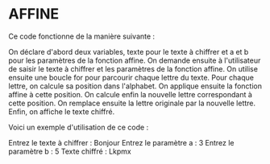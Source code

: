# AFFINE
Ce code fonctionne de la manière suivante :

On déclare d'abord deux variables, 
texte pour le texte à chiffrer et a et b pour les paramètres de la fonction affine.
On demande ensuite à l'utilisateur de saisir le texte à chiffrer et les paramètres de la fonction affine.
On utilise ensuite une boucle for pour parcourir chaque lettre du texte. Pour chaque lettre, 
on calcule sa position dans l'alphabet. On applique ensuite la fonction affine à cette position. 
On calcule enfin la nouvelle lettre correspondant à cette position. 
On remplace ensuite la lettre originale par la nouvelle lettre.
Enfin, on affiche le texte chiffré. 

Voici un exemple d'utilisation de ce code :

Entrez le texte à chiffrer : Bonjour 
Entrez le paramètre a : 3 
Entrez le paramètre b : 5 
Texte chiffré : Lkpmx
